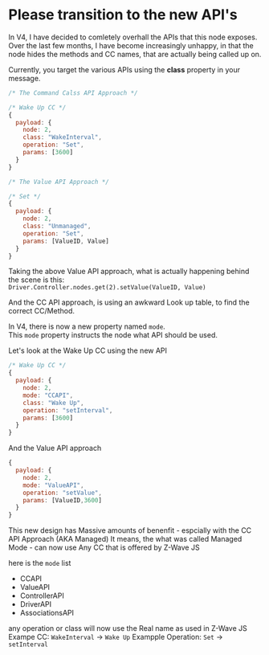 # Please transition to the new API's

In V4, I have decided to comletely overhall the APIs that this node exposes.  
Over the last few months, I have become increasingly unhappy, in that the node hides the methods and CC names, that are actually being called up on.

Currently, you target the various APIs using the **class** property in your message.

```javascript
/* The Command Calss API Approach */

/* Wake Up CC */
{
  payload: {
    node: 2,
    class: "WakeInterval",
    operation: "Set",
    params: [3600] 
  }
}
```

```javascript
/* The Value API Approach */

/* Set */
{
  payload: {
    node: 2,
    class: "Unmanaged",
    operation: "Set",
    params: [ValueID, Value] 
  }
}
```

Taking the above Value API approach, what is actually happening behind the scene is this:  
```Driver.Controller.nodes.get(2).setValue(ValueID, Value)```

And the CC API approach, is using an awkward Look up table, to find the correct CC/Method.

In V4, there is now a new property named ```mode```.  
This ```mode``` property instructs the node what API should be used.

Let's look at the Wake Up CC using the new API
```javascript
/* Wake Up CC */
{
  payload: {
    node: 2,
    mode: "CCAPI",
    class: "Wake Up",
    operation: "setInterval",
    params: [3600] 
  }
}
```

And the Value API approach
```javascript
{
  payload: {
    node: 2,
    mode: "ValueAPI",
    operation: "setValue",
    params: [ValueID,3600] 
  }
}
```

This new design has Massive amounts of benenfit - espcially with the CC API Approach (AKA Managed)
It means, the what was called Managed Mode - can now use Any CC that is offered by Z-Wave JS

here is the ```mode``` list
 - CCAPI
 - ValueAPI
 - ControllerAPI
 - DriverAPI
 - AssociationsAPI

any operation or class will now use the Real name as used in Z-Wave JS
Exampe CC: ```WakeInterval``` -> ```Wake Up```
Exampple Operation: ```Set``` -> ```setInterval```



